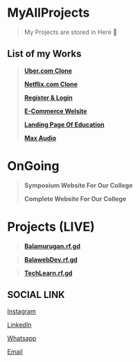 # MyAllProjects

> My Projects are stored in Here 💌

## List of my Works

> **[Uber.com Clone](https://github.com/balamuruganpm/UberClone)**
>
> **[Netflix.com Clone](https://github.com/balamuruganpm/Netflix-Clone)**
> 
> **[Register & Login](https://github.com/balamuruganpm/Register_Login_Welcome)**
> 
> **[E-Commerce Welsite](https://github.com/balamuruganpm/lipstick_ECommerce)**
> 
> **[Landing Page Of Education](https://github.com/balamuruganpm/Landing_Education)**
> 
> **[Max Audio](https://github.com/balamuruganpm/MaxAudio)**

# OnGoing 

> **Symposium Website For Our College**
> 
> **Complete Website For Our College**

# Projects (LIVE)

> **[Balamurugan.rf.gd](https://balamurugan.rf.gd)**

> **[BalawebDev.rf.gd](https://balawebdev.rf.gd)**

> **[TechLearn.rf.gd](https://TechLearn.rf.gd)**
  

## SOCIAL LINK

[Instagram](https://instagram.com/balaselfie_bd)

[LinkedIn](https://www.linkedin.com/in/balamurugan-p-m)

[Whatsapp](https://wa.me/+919677804820)

[Email](mailto:balamuruganedsty@gmail.com)
